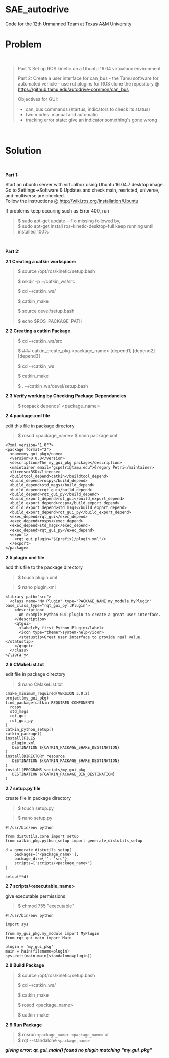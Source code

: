 # SAE_autodrive
Code for the 12th Unmanned Team at Texas A&amp;M University
</br>

# Problem #

</br>

> Part 1: 
> Set up ROS kinetic on a Ubuntu 16.04 virtualbox environment
> 
> Part 2: 
> Create a user interface for can_bus - the Tamu software for automated vehicle - use rqt plugins for ROS
> clone the repository @ https://github.tamu.edu/autodrive-common/can_bus
> 
> Objectives for GUI:
> * can_bus commands (startus, indicators to check its status)
> * two modes: manual and automatic
> * tracking error state: give an indicator something's gone wrong
> 
</br>

# Solution #

</br>

**Part 1:**

Start an ubuntu server with virtualbox using Ubuntu 16.04.7 desktop image. </br>
Go to Settings->Software & Updates and check main, resricted, universe, and multiverse are checked. </br>
Follow the instructions @ http://wiki.ros.org/Installation/Ubuntu </br>

If problems keep occuring such as Error 400, run </br>
>$ sudo apt-get update --fix-missing
followed by, </br>
>$ sudo apt-get install ros-kinetic-desktop-full
keep running until installed 100% </br>
</br>

**Part 2:**


**2.1 Creating a catkin workspace:**


>$ source /opt/ros/kinetic/setup.bash
>
>$ mkdir -p ~/catkin_ws/src
>
>$ cd ~/catkin_ws/
>
>$ catkin_make
>
>$ source devel/setup.bash
>
>$ echo $ROS_PACKAGE_PATH
>

**2.2 Creating a catkin Package**

>$ cd ~/catkin_ws/src </br>
>
>$ ### catkin_create_pkg <package_name> [depend1] [depend2] [depend3] </br>
>
>$ cd ~/catkin_ws </br>
>
>$ catkin_make </br>
>
>$ . ~/catkin_ws/devel/setup.bash


**2.3 Verify working by Checking Package Dependancies**


>$ rospack depends1 <package_name>


**2.4 package.xml file**

edit this file in package directory </br>
>$ roscd <package_name>
>$ nano package.xml
```
<?xml version="1.0"?>
<package format="2"> 
  <name>my_gui_pkg</name> 
  <version>0.0.0</version> 
  <description>The my_gui_pkg package</description> 
  <maintainer email="gcpetri@tamu.edu">Gregory Petri</maintainer> 
  <license>BSD</license>
  <buildtool_depend>catkin</buildtool_depend>
  <build_depend>rospy</build_depend>
  <build_depend>std_msgs</build_depend> 
  <build_depend>rqt_gui</build_depend> 
  <build_depend>rqt_gui_py</build_depend> 
  <build_export_depend>rqt_gui</build_export_depend> 
  <build_export_depend>rospy</build_export_depend> 
  <build_export_depend>std_msgs</build_export_depend> 
  <build_export_depend>rqt_gui_py</build_export_depend> 
  <exec_depend>rqt_gui</exec_depend> 
  <exec_depend>rospy</exec_depend> 
  <exec_depend>std_msgs</exec_depend> 
  <exec_depend>rqt_gui_py</exec_depend> 
  <export> 
    <rqt_gui plugin="${prefix}/plugin.xml"/> 
  </export> 
</package> 
```

**2.5 plugin.xml file**


add this file to the package directory </br>

>$ touch plugin.xml

>$ nano plugin.xml
```
<library path="src">
  <class name="My Plugin" type="PACKAGE_NAME.my_module.MyPlugin" base_class_type="rqt_gui_py::Plugin">
    <description>
      An example Python GUI plugin to create a great user interface.
    </description>
    <qtgui> 
      <label>My first Python Plugin</label>
      <icon type="theme">system-help</icon>
      <statustip>Great user interface to provide real value.</statustip>
    </qtgui>
  </class>
</library> 
```

**2.6 CMakeList.txt**

edit file in package directory </br>
>$ nano CMakeList.txt
```
cmake_minimum_required(VERSION 3.0.2)
project(my_gui_pkg)
find_package(catkin REQUIRED COMPONENTS
  rospy
  std_msgs
  rqt_gui
  rqt_gui_py
)
catkin_python_setup()
catkin_package()
install(FILES
   plugin.xml
   DESTINATION ${CATKIN_PACKAGE_SHARE_DESTINATION}
)
install(DIRECTORY resource
   DESTINATION ${CATKIN_PACKAGE_SHARE_DESTINATION} 
)
install(PROGRAMS scripts/my_gui_pkg 
   DESTINATION ${CATKIN_PACKAGE_BIN_DESTINATION} 
)
```

**2.7 setup.py file**

create file in package directory </br>
>$ touch setup.py

>$ nano setup.py
```
#!/usr/bin/env python

from distutils.core import setup
from catkin_pkg.python_setup import generate_distutils_setup

d = generate_distutils_setup(
    packages=['<package_name>'],
    package_dir={'': 'src'}, 
    scripts=['scripts/<package_name>']
)

setup(**d)
```

**2.7 scripts/<executable_name>**
  
give executable permissions
>$ chmod 755 "executable"

```
#!/usr/bin/env python

import sys

from my_gui_pkg.my_module import MyPlugin
from rqt_gui.main import Main

plugin = 'my_gui_pkg'
main = Main(filename=plugin)
sys.exit(main.main(standalone=plugin))
```

**2.8 Build Package**

> $ source /opt/ros/kinetic/setup.bash
> 
> $ cd ~/catkin_ws/
> 
> $ catkin_make
> 
> $ roscd <package_name>
> 
> $ catkin_make
>

**2.9 Run Package**

> $ rosrun `<package_name> <package_name>`
or </br>
> $ rqt --standalone `<package_name>`

***giving error: qt_gui_main() found no plugin matching "my_gui_pkg"***

